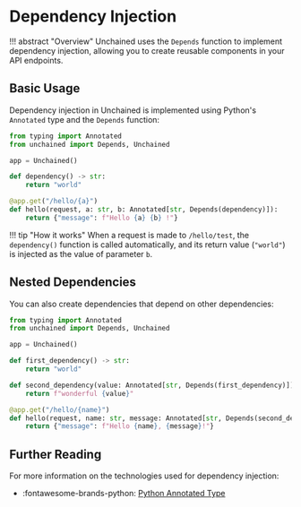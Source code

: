 # Dependency Injection

!!! abstract "Overview"
    Unchained uses the `Depends` function to implement dependency injection, allowing you to create reusable components in your API endpoints.

## Basic Usage

Dependency injection in Unchained is implemented using Python's `Annotated` type and the `Depends` function:

```python
from typing import Annotated
from unchained import Depends, Unchained

app = Unchained()

def dependency() -> str:
    return "world"

@app.get("/hello/{a}")
def hello(request, a: str, b: Annotated[str, Depends(dependency)]):
    return {"message": f"Hello {a} {b} !"}
```

!!! tip "How it works"
    When a request is made to `/hello/test`, the `dependency()` function is called automatically, and its return value (`"world"`) is injected as the value of parameter `b`.

## Nested Dependencies

You can also create dependencies that depend on other dependencies:

```python
from typing import Annotated
from unchained import Depends, Unchained

app = Unchained()

def first_dependency() -> str:
    return "world"

def second_dependency(value: Annotated[str, Depends(first_dependency)]) -> str:
    return f"wonderful {value}"

@app.get("/hello/{name}")
def hello(request, name: str, message: Annotated[str, Depends(second_dependency)]):
    return {"message": f"Hello {name}, {message}!"}
```

## Further Reading

For more information on the technologies used for dependency injection:

- :fontawesome-brands-python: [Python Annotated Type](https://docs.python.org/3/library/typing.html#typing.Annotated) 